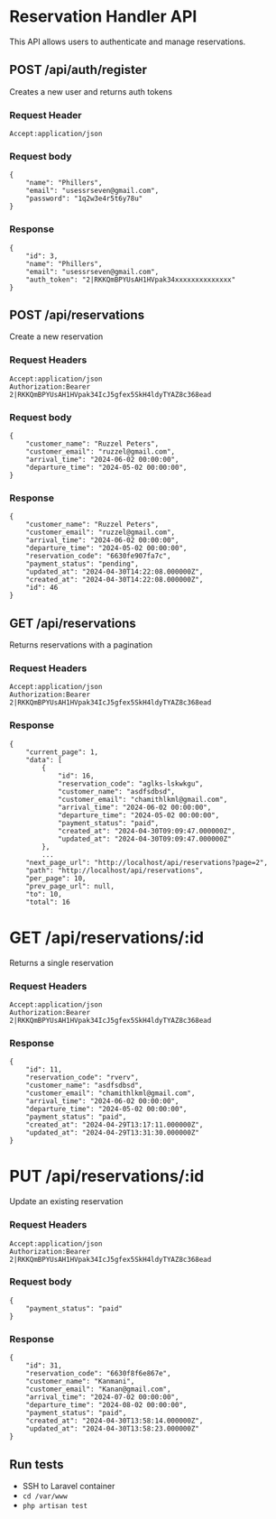 # Reservation Handler API

This API allows users to authenticate and manage reservations.

## POST /api/auth/register

Creates a new user and returns auth tokens
### Request Header

```
Accept:application/json
```

### Request body

```
{
    "name": "Phillers",
    "email": "usessrseven@gmail.com",
    "password": "1q2w3e4r5t6y78u"
}
```
### Response

```
{
    "id": 3,
    "name": "Phillers",
    "email": "usessrseven@gmail.com",
    "auth_token": "2|RKKQmBPYUsAH1HVpak34xxxxxxxxxxxxxx"
}
```
## POST /api/reservations

Create a new reservation

### Request Headers

```
Accept:application/json
Authorization:Bearer 2|RKKQmBPYUsAH1HVpak34IcJ5gfex5SkH4ldyTYAZ8c368ead
```

### Request body
```
{
    "customer_name": "Ruzzel Peters",
    "customer_email": "ruzzel@gmail.com",
    "arrival_time": "2024-06-02 00:00:00",
    "departure_time": "2024-05-02 00:00:00",
}
```
### Response

```
{
    "customer_name": "Ruzzel Peters",
    "customer_email": "ruzzel@gmail.com",
    "arrival_time": "2024-06-02 00:00:00",
    "departure_time": "2024-05-02 00:00:00",
    "reservation_code": "6630fe907fa7c",
    "payment_status": "pending",
    "updated_at": "2024-04-30T14:22:08.000000Z",
    "created_at": "2024-04-30T14:22:08.000000Z",
    "id": 46
}
```


## GET /api/reservations

Returns reservations with a pagination

### Request Headers

```
Accept:application/json
Authorization:Bearer 2|RKKQmBPYUsAH1HVpak34IcJ5gfex5SkH4ldyTYAZ8c368ead
```

### Response 
```
{
    "current_page": 1,
    "data": [
        {
            "id": 16,
            "reservation_code": "aglks-lskwkgu",
            "customer_name": "asdfsdbsd",
            "customer_email": "chamithlkml@gmail.com",
            "arrival_time": "2024-06-02 00:00:00",
            "departure_time": "2024-05-02 00:00:00",
            "payment_status": "paid",
            "created_at": "2024-04-30T09:09:47.000000Z",
            "updated_at": "2024-04-30T09:09:47.000000Z"
        },
        ...
    "next_page_url": "http://localhost/api/reservations?page=2",
    "path": "http://localhost/api/reservations",
    "per_page": 10,
    "prev_page_url": null,
    "to": 10,
    "total": 16    
```

# GET /api/reservations/:id

Returns a single reservation

### Request Headers

```
Accept:application/json
Authorization:Bearer 2|RKKQmBPYUsAH1HVpak34IcJ5gfex5SkH4ldyTYAZ8c368ead
```
### Response

```
{
    "id": 11,
    "reservation_code": "rverv",
    "customer_name": "asdfsdbsd",
    "customer_email": "chamithlkml@gmail.com",
    "arrival_time": "2024-06-02 00:00:00",
    "departure_time": "2024-05-02 00:00:00",
    "payment_status": "paid",
    "created_at": "2024-04-29T13:17:11.000000Z",
    "updated_at": "2024-04-29T13:31:30.000000Z"
}
```

# PUT /api/reservations/:id

Update an existing reservation

### Request Headers
```
Accept:application/json
Authorization:Bearer 2|RKKQmBPYUsAH1HVpak34IcJ5gfex5SkH4ldyTYAZ8c368ead
```


### Request body
```
{
    "payment_status": "paid"
}
```

### Response
```
{
    "id": 31,
    "reservation_code": "6630f8f6e867e",
    "customer_name": "Kanmani",
    "customer_email": "Kanan@gmail.com",
    "arrival_time": "2024-07-02 00:00:00",
    "departure_time": "2024-08-02 00:00:00",
    "payment_status": "paid",
    "created_at": "2024-04-30T13:58:14.000000Z",
    "updated_at": "2024-04-30T13:58:23.000000Z"
}
```

## Run tests

- SSH to Laravel container
- `cd /var/www`
- `php artisan test` 